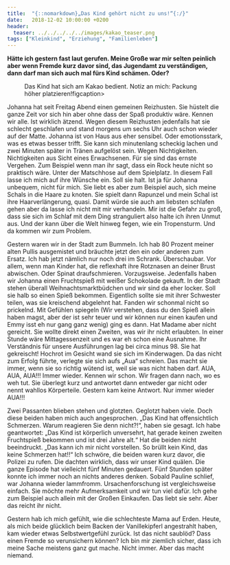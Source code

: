 ```yaml
---
title:  "{::nomarkdown}„Das Kind gehört nicht zu uns!“{:/}"
date:   2018-12-02 10:00:00 +0200
header:
  teaser: ../../../../../images/kakao_teaser.png
tags: ["Kleinkind", "Erziehung", "Familienleben"]
---
```


**Hätte ich gestern fast laut gerufen. Meine Große war mir selten peinlich aber wenn Fremde kurz davor sind, das Jugendamt zu verständigen, dann darf man sich auch mal fürs Kind schämen. Oder?**

<figure>
  <img src="../../../../../images/kakao.png" alt="">
  <figcaption>Das Kind hat sich am Kakao bedient. Notiz an mich: Packung höher platzieren!figcaption>
</figure>

Johanna hat seit Freitag Abend einen gemeinen Reizhusten. Sie hüstelt die ganze Zeit vor sich hin aber ohne dass der Spaß produktiv wäre. Kennen wir alle. Ist wirklich ätzend. Wegen diesem Reizhusten jedenfalls hat sie schlecht geschlafen und stand morgens um sechs Uhr auch schon wieder auf der Matte. Johanna ist von Haus aus eher sensibel. Oder emotionsstark, was es etwas besser trifft. Sie kann sich minutenlang scheckig lachen und zwei Minuten später in Tränen aufgelöst sein. Wegen Nichtigkeiten. Nichtigkeiten aus Sicht eines Erwachsenen. Für sie sind das ernste Vergehen. Zum Beispiel wenn man ihr sagt, dass ein Rock heute nicht so praktisch wäre. Unter der Matschhose auf dem Spielplatz. In diesem Fall lasse ich mich auf ihre Wünsche ein. Soll sie halt. Ist ja für Johanna unbequem, nicht für mich. Sie liebt es aber zum Beispiel auch, sich meine Schals in die Haare zu knoten. Sie spielt dann Rapunzel und mein Schal ist ihre Haarverlängerung, quasi. Damit würde sie auch am liebsten schlafen gehen aber da lasse ich nicht mit mir verhandeln. Mir ist die Gefahr zu groß, dass sie sich im Schlaf mit dem Ding stranguliert also halte ich ihren Unmut aus. Und der kann über die Welt hinweg fegen, wie ein Tropensturm. Und da kommen wir zum Problem.

Gestern waren wir in der Stadt zum Bummeln. Ich hab 80 Prozent meiner alten Pullis ausgemistet und bräuchte jetzt den ein oder anderen zum Ersatz. Ich hab jetzt nämlich nur noch drei im Schrank. Überschaubar. Vor allem, wenn man Kinder hat, die reflexhaft ihre Rotznasen an deiner Brust abwischen. Oder Spinat draufschmieren. Vorzugsweise. Jedenfalls haben wir Johanna einen Fruchtspieß mit weißer Schokolade gekauft. In der Stadt stehen überall Weihnachtsmarktbüdchen und wir sind da eher locker. Soll sie halb so einen Spieß bekommen. Eigentlich sollte sie mit ihrer Schwester teilen, was sie kreischend abgelehnt hat. Fanden wir schonmal nicht so prickelnd. Mit Gefühlen spiegeln (Wir verstehen, dass du den Spieß allein haben magst, aber der ist sehr teuer und wir können nur einen kaufen und Emmy isst eh nur gang ganz wenig) ging es dann. Hat Madame aber nicht gereicht. Sie wollte direkt einen Zweiten, was wir ihr nicht erlaubten. In einer Stunde wäre Mittagessenzeit und es war eh schon eine Ausnahme. Ihr Verständnis für unsere Ausführungen lag bei circa minus 98. Sie hat gekreischt! Hochrot im Gesicht wand sie sich im Kinderwagen. Da das nicht zum Erfolg führte, verlegte sie sich aufs „Aua“ schreien. Das macht sie immer, wenn sie so richtig wütend ist, weil sie was nicht haben darf. AUA, AUA, AUA!!! Immer wieder. Kennen wir schon. Wir fragen dann nach, wo es weh tut. Sie überlegt kurz und antwortet dann entweder gar nicht oder nennt wahllos Körperteile. Gestern kam keine Antwort. Nur immer wieder AUA!!! 

Zwei Passanten blieben stehen und glotzten. Geglotzt haben viele. Doch diese beiden haben mich auch angesprochen. „Das Kind hat offensichtlich Schmerzen. Warum reagieren Sie denn nicht?!“, haben sie gesagt. Ich habe geantwortet: „Das Kind ist körperlich unversehrt, hat gerade keinen zweiten Fruchtspieß bekommen und ist drei Jahre alt.“ Hat die beiden nicht beeindruckt. „Das kann ich mir nicht vorstellen. So brüllt kein Kind, das keine Schmerzen hat!!“ Ich schwöre, die beiden waren kurz davor, die Polizei zu rufen. Die dachten wirklich, dass wir unser Kind quälen. Die ganze Episode hat vielleicht fünf Minuten gedauert. Fünf Stunden später konnte ich immer noch an nichts anderes denken. Sobald Pauline schlief, war Johanna wieder lammfromm. Ursachenforschung ist vergleichsweise einfach. Sie möchte mehr Aufmerksamkeit und wir tun viel dafür. Ich gehe zum Beispiel auch allein mit der Großen Einkaufen. Das liebt sie sehr. Aber das reicht ihr nicht.

Gestern hab ich mich gefühlt, wie die schlechteste Mama auf Erden. Heute, als mich beide glücklich beim Backen der Vanillekipferl angestrahlt haben, kam wieder etwas Selbstwertgefühl zurück. Ist das nicht saublöd? Dass einen Fremde so verunsichern können? Ich bin mir ziemlich sicher, dass ich meine Sache meistens ganz gut mache. Nicht immer. Aber das macht niemand. 




 












   






































